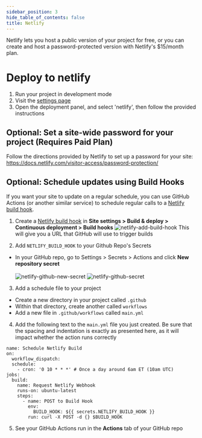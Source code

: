 ```yaml
---
sidebar_position: 3
hide_table_of_contents: false
title: Netlify
---
```


Netlify lets you host a public version of your project for free, or you can create and host a password-protected version with Netlify's $15/month plan.

# Deploy to netlify
1. Run your project in development mode 
1. Visit the [settings page](https://localhost:3000/settings)
1. Open the deployment panel, and select 'netlify', then follow the provided instructions


## Optional: Set a site-wide password for your project (Requires Paid Plan) 
Follow the directions provided by Netlify to set up a password for your site:
https://docs.netlify.com/visitor-access/password-protection/

## Optional: Schedule updates using Build Hooks 
If you want your site to update on a regular schedule, you can use GitHub Actions (or another similar service) to schedule regular calls to a [Netlify build hook](https://docs.netlify.com/configure-builds/build-hooks/). 

1. Create a [Netlify build hook](https://docs.netlify.com/configure-builds/build-hooks/) in **Site settings > Build & deploy > Continuous deployment > Build hooks**
![netlify-add-build-hook](/img/netlify-add-build-hook.png)
This will give you a URL that GitHub will use to trigger builds

2. Add `NETLIFY_BUILD_HOOK` to your Github Repo's Secrets 
*  In your GitHub repo, go to Settings > Secrets > Actions and click **New repository secret**<br/><br/>
![netlify-github-new-secret](/img/netlify-github-new-secret.png)
![netlify-github-secret](/img/netlify-github-secret.png)
3. Add a schedule file to your project
* Create a new directory in your project called `.github`
* Within that directory, create another called `workflows`
* Add a new file in `.github/workflows` called `main.yml`
4. Add the following text to the `main.yml` file you just created. Be sure that the spacing and indentation is exactly as presented here, as it will impact whether the action runs correctly

```
name: Schedule Netlify Build
on:
  workflow_dispatch:
  schedule:
    - cron: '0 10 * * *' # Once a day around 6am ET (10am UTC)
jobs:
  build:
    name: Request Netlify Webhook
    runs-on: ubuntu-latest
    steps:
      - name: POST to Build Hook
        env:
          BUILD_HOOK: ${{ secrets.NETLIFY_BUILD_HOOK }}
        run: curl -X POST -d {} $BUILD_HOOK
```

5. See your GitHub Actions run in the **Actions** tab of your GitHub repo

